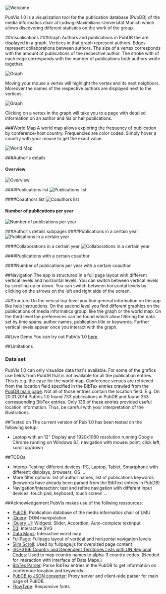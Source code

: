 
![Welcome](https://raw.github.com/katzenfriseur/PubGraph/master/WebContent/img/readme/welcome.PNG)

PubVis 1.0 is a visualization tool for the publication database (PubDB) of the media informatics chair at Ludwig-Maximilians-Universität Munich which allows discovering different statistics on the work of the group.

##Visualisations
###Graph
Authors and publications in PubDB the are displayed in a graph. Vertices in that graph represent authors. Edges represent collaborations between authors. The size of a vertex corresponds with the amount of publications of the respective author. The stroke with of each edge corresponds with the number of publications both authors wrote together.

![Graph](https://raw.github.com/katzenfriseur/PubGraph/master/WebContent/img/readme/graph-standard.PNG)

Moving your mouse a vertex will highlight the vertex and its next neighbors. Moreover the names of the respective authors are displayed next to the vertices.   

![Graph](https://raw.github.com/katzenfriseur/PubGraph/master/WebContent/img/readme/graph-standard-highlighting.PNG)

Clicking on a vertex in the graph will take you to a page with detailed information on an author and his or her publications.


###World Map
A world map allows exploring the frequency of publication by conference-host country. Frequencies are color coded. Simply hover a country with your mouse to get the exact value.

![World Map](https://raw.github.com/katzenfriseur/PubGraph/master/WebContent/img/readme/worldmap-highlighting.PNG)

###Author's details
#### Overview
![Overview](https://raw.github.com/katzenfriseur/PubGraph/master/WebContent/img/readme/author-general.PNG)

####Publications list
![Publications list](https://raw.github.com/katzenfriseur/PubGraph/master/WebContent/img/readme/author-publications.PNG)

####Coauthors list
![Coauthors list](https://raw.github.com/katzenfriseur/PubGraph/master/WebContent/img/readme/author-coauthors.PNG)

#### Number of publications per year
![Number of publications per year](https://raw.github.com/katzenfriseur/PubGraph/master/WebContent/img/readme/author-annual.PNG)


###Author's details subpages
####Publications in a certain year
![Publications in a certain year](https://raw.github.com/katzenfriseur/PubGraph/master/WebContent/img/readme/author-pubs-year.PNG)

####Collaborations in a certain year
![Collaborations in a certain year](https://raw.github.com/katzenfriseur/PubGraph/master/WebContent/img/readme/author-coauthor-year.PNG)

####Publications with a certain coauthor

####Number of publications per year with a certain coauthor


##Navigation
The app is structured in a full page layout with different vertical levels and horizontal levels. You can switch between vertical levels by scrolling up or down. You can switch between horizontal levels by clicking on the arrows on the left and right side of the screen.

##Structure
On the verical top-level you find general information on the app like help instructions. On the second level you find different graphics on the publications of media informatics group, like the graph or the world map. On the third level the preferences can be found which allow filtering the data set by time spans, author names, publication title or keywords. Further vertical levels appear once you interact with the graph.



##Live Demo
You can try out PubVis 1.0 [here](http://botterblaumenstengel.de/pubvis/).


##Limitations
### Data set
PubVis 1.0 can only visualize data that's available. For some of the grafics use fields from PubDB that is not available for all the publication entries. This is e.g. the case for the world map. Conference venues are retrieved from the location field specified in the BibTex entries crawled from the [PubDB main page](www.medien.ifi.lmu.de/cgi-bin/search.pl?all:all:all:all:all). Not all of those entries contain the location field. E.g. On 20.01.2014 PubVis 1.0 found 733 publications in PubDB and found 353 corresponding BibTex entries. Only 136 of these entries provided useful location information. Thus, be careful with your interpretation of the illustrations.


##Tested on
The current version of Pub 1.0 has been tested on the following setup:
- Laptop with an 12" Display and 1920x1080 resolution running Google Chrome running on Windows 8.1, navigation with mouse: point, click left, scroll up/down 


##TODOs
- Interop-Testing: different devices: PC, Laptop, Tablet, Smartphone with different: dislplays, browsers, OS ...
- More filter options: list of author names, list of publications keywords (keywords have already been parsed from the BibText entries in PubDB)
- Navigation/Interaction: test and refine navigation with different input devices: touch pad, keyboard, touch screen ...


##Acknowledgement
PubVis makes use of the follwing ressources:
- [PubDB](http://www.medien.ifi.lmu.de/cgi-bin/search.pl?all:all:all:all:all): Publication database of the media informatics chair of LMU 
- [jQuery](http://jquery.com/): DOM manipulation
- [jQuery UI](http://jqueryui.com/): Widgets: Slider, Accordion, Auto-complete textinput
- [D3](http://d3js.org/): Interactive SVG
- [Data Maps](http://datamaps.github.io/): Interactive world map
- [FullPage](https://github.com/alvarotrigo/fullPage.js): Fullpage layout of vertical and horizontal navigation levels
- [Slim Scroll](http://rocha.la/jQuery-slimScroll): Used by fullpage.js for oversized page content
- [ISO-3166 Country and Dependent Territories Lists with UN Regional Codes](https://github.com/lukes/ISO-3166-Countries-with-Regional-Codes): Used to map country names to alpha-3 country codes. (Needed for interaction with interface of Data Maps.)
- [BibTex Parser](https://github.com/mikolalysenko/bibtex-parser): Parse BibTex entries in the PubDB to get information on conference location and keywords.
- [PubDB to JSON converter](https://github.com/wilkoer/pubdb_to_json_converter/): Proxy server and client-side parser for main page of PubDB.
- [FlowType](https://github.com/simplefocus/FlowType.JS/): Responsive fonts 
